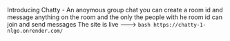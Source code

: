 Introducing Chatty - An anoymous group chat you can create a room id and message anything on the room and the only the people with he room id can join and send messages
The site is live ---> ```bash https://chatty-1-nlgo.onrender.com/```
